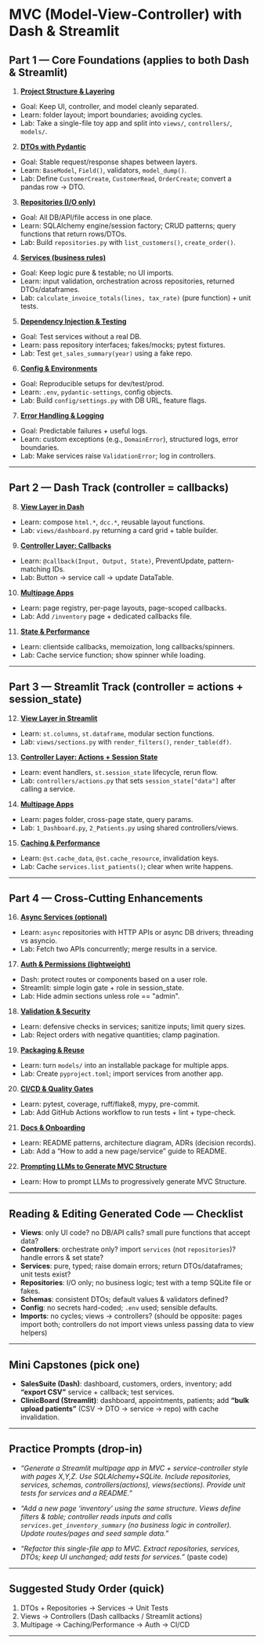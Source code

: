 # **MVC (Model-View-Controller) with Dash & Streamlit**

## Part 1 — Core Foundations (applies to both Dash & Streamlit)

1. [**Project Structure & Layering**](https://github.com/fromsantanu/LLM-Based-Agentic-Systems/blob/main/MVCServices/p01.md)

* Goal: Keep UI, controller, and model cleanly separated.
* Learn: folder layout; import boundaries; avoiding cycles.
* Lab: Take a single-file toy app and split into `views/`, `controllers/`, `models/`.

2. [**DTOs with Pydantic**](https://github.com/fromsantanu/LLM-Based-Agentic-Systems/blob/main/MVCServices/p02.md)

* Goal: Stable request/response shapes between layers.
* Learn: `BaseModel`, `Field()`, validators, `model_dump()`.
* Lab: Define `CustomerCreate`, `CustomerRead`, `OrderCreate`; convert a pandas row → DTO.

3. [**Repositories (I/O only)**](https://github.com/fromsantanu/LLM-Based-Agentic-Systems/blob/main/MVCServices/p03.md)

* Goal: All DB/API/file access in one place.
* Learn: SQLAlchemy engine/session factory; CRUD patterns; query functions that return rows/DTOs.
* Lab: Build `repositories.py` with `list_customers()`, `create_order()`.

4. [**Services (business rules)**](https://github.com/fromsantanu/LLM-Based-Agentic-Systems/blob/main/MVCServices/p04.md)

* Goal: Keep logic pure & testable; no UI imports.
* Learn: input validation, orchestration across repositories, returned DTOs/dataframes.
* Lab: `calculate_invoice_totals(lines, tax_rate)` (pure function) + unit tests.

5. [**Dependency Injection & Testing**](https://github.com/fromsantanu/LLM-Based-Agentic-Systems/blob/main/MVCServices/p05.md)

* Goal: Test services without a real DB.
* Learn: pass repository interfaces; fakes/mocks; pytest fixtures.
* Lab: Test `get_sales_summary(year)` using a fake repo.

6. [**Config & Environments**](https://github.com/fromsantanu/LLM-Based-Agentic-Systems/blob/main/MVCServices/p06.md)

* Goal: Reproducible setups for dev/test/prod.
* Learn: `.env`, `pydantic-settings`, config objects.
* Lab: Build `config/settings.py` with DB URL, feature flags.

7. [**Error Handling & Logging**](https://github.com/fromsantanu/LLM-Based-Agentic-Systems/blob/main/MVCServices/p07.md)

* Goal: Predictable failures + useful logs.
* Learn: custom exceptions (e.g., `DomainError`), structured logs, error boundaries.
* Lab: Make services raise `ValidationError`; log in controllers.

---

## Part 2 — Dash Track (controller = callbacks)

8. [**View Layer in Dash**](https://github.com/fromsantanu/LLM-Based-Agentic-Systems/blob/main/MVCServices/p08.md)

* Learn: compose `html.*`, `dcc.*`, reusable layout functions.
* Lab: `views/dashboard.py` returning a card grid + table builder.

9. [**Controller Layer: Callbacks**](https://github.com/fromsantanu/LLM-Based-Agentic-Systems/blob/main/MVCServices/p09.md)

* Learn: `@callback(Input, Output, State)`, PreventUpdate, pattern-matching IDs.
* Lab: Button → service call → update DataTable.

10. [**Multipage Apps**](https://github.com/fromsantanu/LLM-Based-Agentic-Systems/blob/main/MVCServices/p10.md)

* Learn: page registry, per-page layouts, page-scoped callbacks.
* Lab: Add `/inventory` page + dedicated callbacks file.

11. [**State & Performance**](https://github.com/fromsantanu/LLM-Based-Agentic-Systems/blob/main/MVCServices/p11.md)

* Learn: clientside callbacks, memoization, long callbacks/spinners.
* Lab: Cache service function; show spinner while loading.

---

## Part 3 — Streamlit Track (controller = actions + session_state)

12. [**View Layer in Streamlit**](https://github.com/fromsantanu/LLM-Based-Agentic-Systems/blob/main/MVCServices/p12.md)

* Learn: `st.columns`, `st.dataframe`, modular section functions.
* Lab: `views/sections.py` with `render_filters()`, `render_table(df)`.

13. [**Controller Layer: Actions + Session State**](https://github.com/fromsantanu/LLM-Based-Agentic-Systems/blob/main/MVCServices/p13.md)

* Learn: event handlers, `st.session_state` lifecycle, rerun flow.
* Lab: `controllers/actions.py` that sets `session_state["data"]` after calling a service.

14. [**Multipage Apps**](https://github.com/fromsantanu/LLM-Based-Agentic-Systems/blob/main/MVCServices/p14.md)

* Learn: pages folder, cross-page state, query params.
* Lab: `1_Dashboard.py`, `2_Patients.py` using shared controllers/views.

15. [**Caching & Performance**](https://github.com/fromsantanu/LLM-Based-Agentic-Systems/blob/main/MVCServices/p15.md)

* Learn: `@st.cache_data`, `@st.cache_resource`, invalidation keys.
* Lab: Cache `services.list_patients()`; clear when write happens.

---

## Part 4 — Cross-Cutting Enhancements

16. [**Async Services (optional)**](https://github.com/fromsantanu/LLM-Based-Agentic-Systems/blob/main/MVCServices/p16.md)

* Learn: `async` repositories with HTTP APIs or async DB drivers; threading vs asyncio.
* Lab: Fetch two APIs concurrently; merge results in a service.

17. [**Auth & Permissions (lightweight)**](https://github.com/fromsantanu/LLM-Based-Agentic-Systems/blob/main/MVCServices/p17.md)

* Dash: protect routes or components based on a user role.
* Streamlit: simple login gate + role in session_state.
* Lab: Hide admin sections unless role == "admin".

18. [**Validation & Security**](https://github.com/fromsantanu/LLM-Based-Agentic-Systems/blob/main/MVCServices/p18.md)

* Learn: defensive checks in services; sanitize inputs; limit query sizes.
* Lab: Reject orders with negative quantities; clamp pagination.

19. [**Packaging & Reuse**](https://github.com/fromsantanu/LLM-Based-Agentic-Systems/blob/main/MVCServices/p19.md)

* Learn: turn `models/` into an installable package for multiple apps.
* Lab: Create `pyproject.toml`; import services from another app.

20. [**CI/CD & Quality Gates**](https://github.com/fromsantanu/LLM-Based-Agentic-Systems/blob/main/MVCServices/p20.md)

* Learn: pytest, coverage, ruff/flake8, mypy, pre-commit.
* Lab: Add GitHub Actions workflow to run tests + lint + type-check.

21. [**Docs & Onboarding**](https://github.com/fromsantanu/LLM-Based-Agentic-Systems/blob/main/MVCServices/p21.md)

* Learn: README patterns, architecture diagram, ADRs (decision records).
* Lab: Add a “How to add a new page/service” guide to README.

22. [**Prompting LLMs to Generate MVC Structure**](https://github.com/fromsantanu/LLM-Based-Agentic-Systems/blob/main/MVCServices/p22.md)

* Learn: How to prompt LLMs to progressively generate MVC Structure.


---

## Reading & Editing Generated Code — Checklist

* **Views**: only UI code? no DB/API calls? small pure functions that accept data?
* **Controllers**: orchestrate only? import `services` (not `repositories`)? handle errors & set state?
* **Services**: pure, typed; raise domain errors; return DTOs/dataframes; unit tests exist?
* **Repositories**: I/O only; no business logic; test with a temp SQLite file or fakes.
* **Schemas**: consistent DTOs; default values & validators defined?
* **Config**: no secrets hard-coded; `.env` used; sensible defaults.
* **Imports**: no cycles; views → controllers? (should be opposite: pages import both; controllers do not import views unless passing data to view helpers)

---

## Mini Capstones (pick one)

* **SalesSuite (Dash)**: dashboard, customers, orders, inventory; add **“export CSV”** service + callback; test services.
* **ClinicBoard (Streamlit)**: dashboard, appointments, patients; add **“bulk upload patients”** (CSV → DTO → service → repo) with cache invalidation.

---

## Practice Prompts (drop-in)

* *“Generate a Streamlit multipage app in MVC + service-controller style with pages X,Y,Z. Use SQLAlchemy+SQLite. Include repositories, services, schemas, controllers(actions), views(sections). Provide unit tests for services and a README.”*

* *“Add a new page ‘inventory’ using the same structure. Views define filters & table; controller reads inputs and calls `services.get_inventory_summary` (no business logic in controller). Update routes/pages and seed sample data.”*

* *“Refactor this single-file app to MVC. Extract repositories, services, DTOs; keep UI unchanged; add tests for services.”* (paste code)

---

## Suggested Study Order (quick)

1. DTOs + Repositories → Services → Unit Tests
2. Views → Controllers (Dash callbacks / Streamlit actions)
3. Multipage → Caching/Performance → Auth → CI/CD

---
